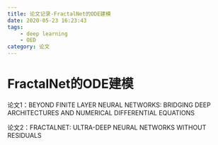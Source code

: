 ```yaml
---
title: 论文记录-FractalNet的ODE建模
date: 2020-05-23 16:23:43
tags: 
    - deep learning
    - OED
category: 论文
---
```


# FractalNet的ODE建模

论文1：BEYOND FINITE LAYER NEURAL NETWORKS: BRIDGING DEEP ARCHITECTURES AND NUMERICAL DIFFERENTIAL EQUATIONS

论文2：FRACTALNET: ULTRA-DEEP NEURAL NETWORKS WITHOUT RESIDUALS

<!--more-->
